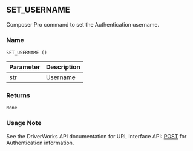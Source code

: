 ## SET\_USERNAME

Composer Pro command to set the Authentication username.


### Name

`SET_USERNAME ()`


| Parameter | Description |
| --------- | ----------- |
| str       | Username    |


### Returns

`None`


### Usage Note

See the DriverWorks API documentation for URL Interface API: [POST][1] for Authentication information.

[1]:	https://snap-one.github.io/docs-driverworks-api/#post